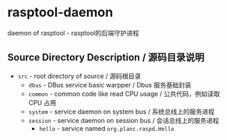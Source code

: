 # rasptool-daemon
daemon of rasptool - rasptool的后端守护进程

## Source Directory Description / 源码目录说明

* `src` - root directory of source / 源码根目录
  * `dbus` - DBus service basic warpper / Dbus 服务基础封装
  * `common` - common code like read CPU usage / 公共代码，例如读取 CPU 占用
  * `system` - service daemon on system bus / 系统总线上的服务进程
  * `session` - service daemon on session bus / 会话总线上的服务进程
    * `hello` - service named `org.planc.raspd.Hello`